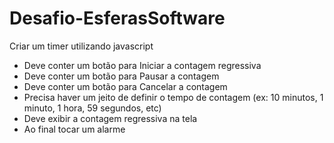 # Desafio-EsferasSoftware

Criar um timer utilizando javascript
- Deve conter um botão para Iniciar a contagem regressiva
- Deve conter um botão para Pausar a contagem
- Deve conter um botão para Cancelar a contagem
- Precisa haver um jeito de definir o tempo de contagem (ex: 10 minutos, 1 minuto, 1 hora, 59 segundos, etc)
- Deve exibir a contagem regressiva na tela
- Ao final tocar um alarme

